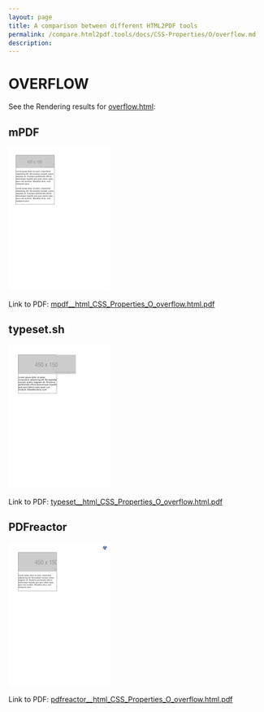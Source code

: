 ```yaml
---
layout: page
title: A comparison between different HTML2PDF tools
permalink: /compare.html2pdf.tools/docs/CSS-Properties/O/overflow.md
description: 
---
```


# OVERFLOW

See the Rendering results for [overflow.html](/html/CSS%20Properties/O/overflow.html):

## mPDF
![](mpdf__html_CSS_Properties_O_overflow.html.png) 

Link to PDF: [mpdf__html_CSS_Properties_O_overflow.html.pdf](mpdf__html_CSS_Properties_O_overflow.html.pdf)

## typeset.sh
![](typeset__html_CSS_Properties_O_overflow.html.png) 

Link to PDF: [typeset__html_CSS_Properties_O_overflow.html.pdf](typeset__html_CSS_Properties_O_overflow.html.pdf)

## PDFreactor
![](pdfreactor__html_CSS_Properties_O_overflow.html.png) 

Link to PDF: [pdfreactor__html_CSS_Properties_O_overflow.html.pdf](pdfreactor__html_CSS_Properties_O_overflow.html.pdf)
